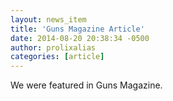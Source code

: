 ```yaml
---
layout: news_item
title: 'Guns Magazine Article'
date: 2014-08-20 20:38:34 -0500
author: prolixalias
categories: [article]
---
```


We were featured in Guns Magazine.
